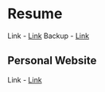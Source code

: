 # Resume
Link - [Link](https://github.com/Abhinav-CHD/Resume/blob/main/Abhinav_Resume.pdf)
Backup - [Link](https://drive.google.com/file/d/1dlNue3BflewUsSHJbENjptJOs8OOGKwM/view?usp=share_link)

## Personal Website
Link - [Link](https://personal-abhinav.netlify.app/)


